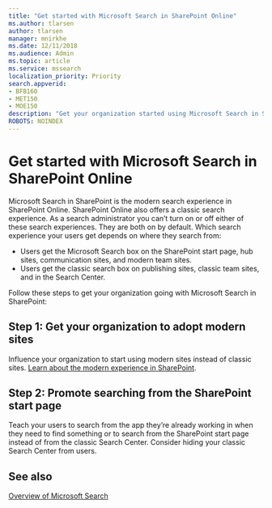 ```yaml
---
title: "Get started with Microsoft Search in SharePoint Online"
ms.author: tlarsen
author: tlarsen
manager: mnirkhe
ms.date: 12/11/2018
ms.audience: Admin
ms.topic: article
ms.service: mssearch
localization_priority: Priority
search.appverid:
- BFB160
- MET150
- MOE150
description: "Get your organization started using Microsoft Search in SharePoint Online"
ROBOTS: NOINDEX
---
```

# Get started with Microsoft Search in SharePoint Online

Microsoft Search in SharePoint is the modern search experience in SharePoint Online. SharePoint Online also offers a classic search experience. As a search administrator you can’t turn on or off either of these search experiences. They are both on by default. Which search experience your users get depends on where they search from:

- Users get the Microsoft Search box on the SharePoint start page, hub sites, communication sites, and modern team sites.
- Users get the classic search box on publishing sites, classic team sites, and in the Search Center.

Follow these steps to get your organization going with Microsoft Search in SharePoint:
## Step 1: Get your organization to adopt modern sites
Influence your organization to start using modern sites instead of classic sites. [Learn about the modern experience in SharePoint](https://support.office.com/article/SharePoint-classic-and-modern-experiences-5725c103-505d-4a6e-9350-300d3ec7d73f).

## Step 2: Promote searching from the SharePoint start page
Teach your users to search from the app they’re already working in when they need to find something or to search from the SharePoint start page instead of from the classic Search Center. Consider hiding your classic Search Center from users.

## See also
[Overview of Microsoft Search](overview-microsoft-search.md)